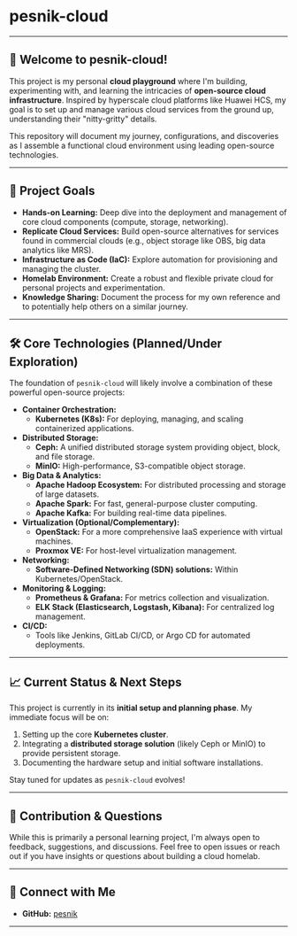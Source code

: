 # pesnik-cloud

---

## 🚀 Welcome to pesnik-cloud!

This project is my personal **cloud playground** where I'm building, experimenting with, and learning the intricacies of **open-source cloud infrastructure**. Inspired by hyperscale cloud platforms like Huawei HCS, my goal is to set up and manage various cloud services from the ground up, understanding their "nitty-gritty" details.

This repository will document my journey, configurations, and discoveries as I assemble a functional cloud environment using leading open-source technologies.

---

## 🎯 Project Goals

* **Hands-on Learning:** Deep dive into the deployment and management of core cloud components (compute, storage, networking).
* **Replicate Cloud Services:** Build open-source alternatives for services found in commercial clouds (e.g., object storage like OBS, big data analytics like MRS).
* **Infrastructure as Code (IaC):** Explore automation for provisioning and managing the cluster.
* **Homelab Environment:** Create a robust and flexible private cloud for personal projects and experimentation.
* **Knowledge Sharing:** Document the process for my own reference and to potentially help others on a similar journey.

---

## 🛠️ Core Technologies (Planned/Under Exploration)

The foundation of `pesnik-cloud` will likely involve a combination of these powerful open-source projects:

* **Container Orchestration:**
    * **Kubernetes (K8s):** For deploying, managing, and scaling containerized applications.
* **Distributed Storage:**
    * **Ceph:** A unified distributed storage system providing object, block, and file storage.
    * **MinIO:** High-performance, S3-compatible object storage.
* **Big Data & Analytics:**
    * **Apache Hadoop Ecosystem:** For distributed processing and storage of large datasets.
    * **Apache Spark:** For fast, general-purpose cluster computing.
    * **Apache Kafka:** For building real-time data pipelines.
* **Virtualization (Optional/Complementary):**
    * **OpenStack:** For a more comprehensive IaaS experience with virtual machines.
    * **Proxmox VE:** For host-level virtualization management.
* **Networking:**
    * **Software-Defined Networking (SDN) solutions:** Within Kubernetes/OpenStack.
* **Monitoring & Logging:**
    * **Prometheus & Grafana:** For metrics collection and visualization.
    * **ELK Stack (Elasticsearch, Logstash, Kibana):** For centralized log management.
* **CI/CD:**
    * Tools like Jenkins, GitLab CI/CD, or Argo CD for automated deployments.

---

## 📈 Current Status & Next Steps

This project is currently in its **initial setup and planning phase**. My immediate focus will be on:

1.  Setting up the core **Kubernetes cluster**.
2.  Integrating a **distributed storage solution** (likely Ceph or MinIO) to provide persistent storage.
3.  Documenting the hardware setup and initial software installations.

Stay tuned for updates as `pesnik-cloud` evolves!

---

## 🤝 Contribution & Questions

While this is primarily a personal learning project, I'm always open to feedback, suggestions, and discussions. Feel free to open issues or reach out if you have insights or questions about building a cloud homelab.

---

## 📧 Connect with Me

* **GitHub:** [pesnik](https://github.com/pesnik)

---
